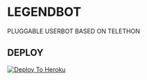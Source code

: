 # LEGENDBOT
PLUGGABLE USERBOT BASED ON TELETHON

## DEPLOY

[![Deploy To Heroku](https://www.herokucdn.com/deploy/button.svg)](https://dashboard.heroku.com/new?template=https%3A%2F%2Fgithub.com%2FLEGEND-AI%2FLEGENDBOT)
